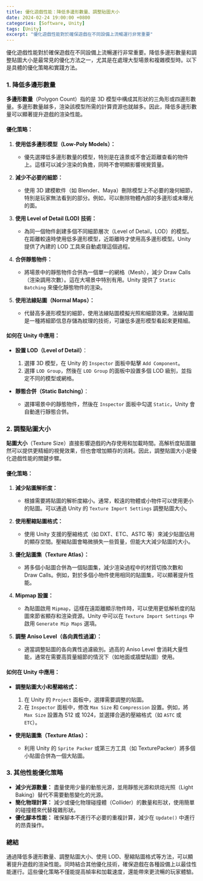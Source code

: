 ```yaml
---
title: 優化遊戲性能：降低多邊形數量、調整貼圖大小
date: 2024-02-24 19:00:00 +0800
categories: [Software, Unity]
tags: [Unity] 
excerpt: "優化遊戲性能對於確保遊戲在不同設備上流暢運行非常重要"
---
```


優化遊戲性能對於確保遊戲在不同設備上流暢運行非常重要。降低多邊形數量和調整貼圖大小是最常見的優化方法之一，尤其是在處理大型場景和複雜模型時。以下是具體的優化策略和實踐方法。

### **1. 降低多邊形數量**

**多邊形數量**（Polygon Count）指的是 3D 模型中構成其形狀的三角形或四邊形數量。多邊形數量越多，渲染該模型所需的計算資源也就越多。因此，降低多邊形數量可以顯著提升遊戲的渲染性能。

#### **優化策略：**

1. **使用低多邊形模型（Low-Poly Models）：**
   - 優先選擇低多邊形數量的模型，特別是在遠景或不會近距離查看的物件上。這樣可以減少渲染的負擔，同時不會明顯影響視覺質量。

2. **減少不必要的細節：**
   - 使用 3D 建模軟件（如 Blender、Maya）刪除模型上不必要的幾何細節，特別是玩家無法看到的部分。例如，可以刪除物體內部的多邊形或未曝光的面。

3. **使用 Level of Detail (LOD) 技術：**
   - 為同一個物件創建多個不同細節層次（Level of Detail，LOD）的模型。在距離較遠時使用低多邊形模型，近距離時才使用高多邊形模型。Unity 提供了內建的 LOD 工具來自動處理這個過程。

4. **合併靜態物件：**
   - 將場景中的靜態物件合併為一個單一的網格（Mesh），減少 Draw Calls（渲染調用次數）。這在大場景中特別有用。Unity 提供了 `Static Batching` 來優化靜態物件的渲染。

5. **使用法線貼圖（Normal Maps）：**
   - 代替高多邊形模型的細節，使用法線貼圖模擬光照和細節效果。法線貼圖是一種將細節信息存儲為紋理的技術，可讓低多邊形模型看起來更精細。

#### **如何在 Unity 中應用：**

- **設置 LOD（Level of Detail）**：
  1. 選擇 3D 模型，在 Unity 的 `Inspector` 面板中點擊 `Add Component`。
  2. 選擇 `LOD Group`，然後在 `LOD Group` 的面板中設置多個 LOD 級別，並指定不同的模型或網格。

- **靜態合併（Static Batching）**：
  - 選擇場景中的靜態物件，然後在 `Inspector` 面板中勾選 `Static`，Unity 會自動進行靜態合併。

### **2. 調整貼圖大小**

**貼圖大小**（Texture Size）直接影響遊戲的內存使用和加載時間。高解析度貼圖雖然可以提供更精細的視覺效果，但也會增加顯存的消耗。因此，調整貼圖大小是優化遊戲性能的關鍵步驟。

#### **優化策略：**

1. **減少貼圖解析度：**
   - 根據需要將貼圖的解析度縮小。通常，較遠的物體或小物件可以使用更小的貼圖。可以通過 Unity 的 `Texture Import Settings` 調整貼圖大小。

2. **使用壓縮貼圖格式：**
   - 使用 Unity 支援的壓縮格式（如 DXT、ETC、ASTC 等）來減少貼圖佔用的顯存空間。壓縮貼圖會略微損失一些質量，但能大大減少貼圖的大小。

3. **優化貼圖集（Texture Atlas）：**
   - 將多個小貼圖合併為一個貼圖集，減少渲染過程中的材質切換次數和 Draw Calls。例如，對於多個小物件使用相同的貼圖集，可以顯著提升性能。

4. **Mipmap 設置：**
   - 為貼圖啟用 `Mipmap`，這樣在遠距離顯示物件時，可以使用更低解析度的貼圖來節省顯存和渲染資源。Unity 中可以在 `Texture Import Settings` 中啟用 `Generate Mip Maps` 選項。

5. **調整 Aniso Level（各向異性過濾）：**
   - 適當調整貼圖的各向異性過濾級別。過高的 Aniso Level 會消耗大量性能，通常在需要高質量細節的情況下（如地面或牆壁貼圖）使用。

#### **如何在 Unity 中應用：**

- **調整貼圖大小和壓縮格式：**
  1. 在 Unity 的 `Project` 面板中，選擇需要調整的貼圖。
  2. 在 `Inspector` 面板中，修改 `Max Size` 和 `Compression` 設置。例如，將 `Max Size` 設置為 512 或 1024，並選擇合適的壓縮格式（如 `ASTC` 或 `ETC`）。

- **使用貼圖集（Texture Atlas）：**
  - 利用 Unity 的 `Sprite Packer` 或第三方工具（如 TexturePacker）將多個小貼圖合併為一個大貼圖。

### **3. 其他性能優化策略**

- **減少光源數量：** 盡量使用少量的動態光源，並用靜態光源和烘焙光照（Light Baking）替代不需要動態變化的光源。
- **簡化物理計算：** 減少或優化物理碰撞體（Collider）的數量和形狀，使用簡單的碰撞體來代替複雜形狀。
- **優化腳本性能：** 確保腳本不進行不必要的重複計算，減少在 `Update()` 中進行的昂貴操作。

### **總結**

通過降低多邊形數量、調整貼圖大小、使用 LOD、壓縮貼圖格式等方法，可以顯著提升遊戲的渲染性能。同時結合其他優化技術，確保遊戲在各種設備上以最佳性能運行。這些優化策略不僅能提高幀率和加載速度，還能帶來更流暢的玩家體驗。
